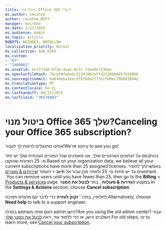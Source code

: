 ```yaml
---
title: ביטול מנוי Office 365 שלך?
ms.author: cmcatee
author: cmcatee-MSFT
manager: mnirkhe
ms.date: 2/21/2018
ms.audience: Admin
ms.topic: article
ROBOTS: NOINDEX, NOFOLLOW
localization_priority: Normal
ms.collection: Adm_O365
ms.custom:
- "87"
- "1400001"
ms.assetid: ec57734d-073d-4aee-8c7c-f4aa9e7130ae
ms.openlocfilehash: 75ce59fedadc22291062affd2220b08057910966
ms.sourcegitcommit: ea64deba1eec3fb768a2f732cfe0ec79bb03694a
ms.translationtype: MT
ms.contentlocale: he-IL
ms.lasthandoff: 08/23/2019
ms.locfileid: "36576093"
---
```

# <a name="canceling-your-office-365-subscription"></a><span data-ttu-id="e33e4-102">ביטול מנוי Office 365 שלך?</span><span class="sxs-lookup"><span data-stu-id="e33e4-102">Canceling your Office 365 subscription?</span></span>

<span data-ttu-id="e33e4-103">אנחנו מתנצלים לראות לך לעבור!</span><span class="sxs-lookup"><span data-stu-id="e33e4-103">We're sorry to see you go!</span></span>
  
<span data-ttu-id="e33e4-104">בהתבסס על הנתונים הארגוניים שלך, אנו מאמינים שכל המנויים הנוכחית שלך יש יותר מ- 25 רשיונות שהוקצו.</span><span class="sxs-lookup"><span data-stu-id="e33e4-104">Based on your organization data, we believe all your current subscriptions have more than 25 assigned licenses.</span></span> <span data-ttu-id="e33e4-105">באפשרותך להסיר משתמשים עד יש פחות מ- 25 ולאחר מכן עבור אל **חיוב** \> העמוד [שירותים & מוצרים](https://go.microsoft.com/fwlink/p/?linkid=842054) .</span><span class="sxs-lookup"><span data-stu-id="e33e4-105">You can remove users until you have fewer than 25, then go to the **Billing** \> [Products & services](https://go.microsoft.com/fwlink/p/?linkid=842054) page.</span></span> <span data-ttu-id="e33e4-106">במקטע **הגדרות & פעולות** , בחר **לבטל את המנוי**.</span><span class="sxs-lookup"><span data-stu-id="e33e4-106">In the **Settings & Actions** section, choose **Cancel subscription**.</span></span>
  
<span data-ttu-id="e33e4-107">לחלופין, בחרו ' **זקוק לעזרה** כדי לדבר עם מהנדס תמיכה.</span><span class="sxs-lookup"><span data-stu-id="e33e4-107">Alternatively, choose **Need help** to talk to a support engineer.</span></span>
  
<span data-ttu-id="e33e4-108">האם אתה משתמש במרכז admin הישן?</span><span class="sxs-lookup"><span data-stu-id="e33e4-108">Are you using the old admin center?</span></span> <span data-ttu-id="e33e4-109">עבור השלבים הישן, או כדי ללמוד עוד, ראה [לבטל את המנוי שלך](https://docs.microsoft.com/office365/admin/subscriptions-and-billing/cancel-your-subscription).</span><span class="sxs-lookup"><span data-stu-id="e33e4-109">For old steps, or to learn more, see [Cancel your subscription](https://docs.microsoft.com/office365/admin/subscriptions-and-billing/cancel-your-subscription).</span></span>
